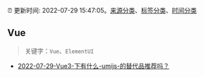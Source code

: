 :alarm_clock: 更新时间: 2022-07-29 15:47:05。[来源分类](../README.md)、[标签分类](../TAGS.md)、[时间分类](../TIMELINE.md)

## Vue


> 关键字：`Vue`、`ElementUI`



- [2022-07-29-Vue3-下有什么-umijs-的替代品推荐吗？](https://www.v2ex.com/t/869545) 
